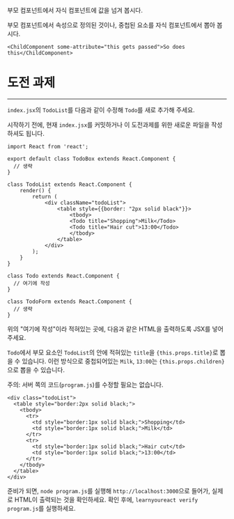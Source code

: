 부모 컴포넌트에서 자식 컴포넌트에 값을 넘겨 봅시다.

부모 컴포넌트에서 속성으로 정의된 것이나, 중첩된 요소를 자식 컴포넌트에서 뽑아 봅시다.

`<ChildComponent some-attribute="this gets passed">So does this</ChildComponent>`

# 도전 과제
---

`index.jsx`의 `TodoList`를 다음과 같이 수정해 `Todo`를 새로 추가해 주세요.

시작하기 전에, 현재 `index.jsx`를 커밋하거나 이 도전과제를 위한 새로운 파일을
작성하셔도 됩니다.

```
import React from 'react';

export default class TodoBox extends React.Component {
  // 생략
}

class TodoList extends React.Component {
    render() {
        return (
            <div className="todoList">
                <table style={{border: "2px solid black"}}>
                    <tbody>
                    <Todo title="Shopping">Milk</Todo>
                    <Todo title="Hair cut">13:00</Todo>
                    </tbody>
                </table>
            </div>
        );
    }
}

class Todo extends React.Component {
  // 여기에 작성
}

class TodoForm extends React.Component {
  // 생략
}
```

위의 "여기에 작성"이라 적혀있는 곳에, 다음과 같은 HTML을 출력하도록 JSX를 넣어주세요.

`Todo`에서 부모 요소인 `TodoList`의 안에 적혀있는 `title`을 `{this.props.title}`로 뽑을 수 있습니다.
이런 방식으로 중첩되어있는 `Milk`, `13:00`는 `{this.props.children}`으로 뽑을 수 있습니다.

주의: 서버 쪽의 코드(`program.js`)를 수정할 필요는 없습니다.


```
<div class="todoList">
  <table style="border:2px solid black;">
    <tbody>
      <tr>
        <td style="border:1px solid black;">Shopping</td>
        <td style="border:1px solid black;">Milk</td>
      </tr>
      <tr>
        <td style="border:1px solid black;">Hair cut</td>
        <td style="border:1px solid black;">13:00</td>
      </tr>
    </tbody>
  </table>
</div>
```


준비가 되면, `node program.js`를 실행해 `http://localhost:3000`으로 들어가, 실제로 HTML이 출력되는 것을 확인하세요.
확인 후에, `learnyoureact verify program.js`를 실행하세요.
